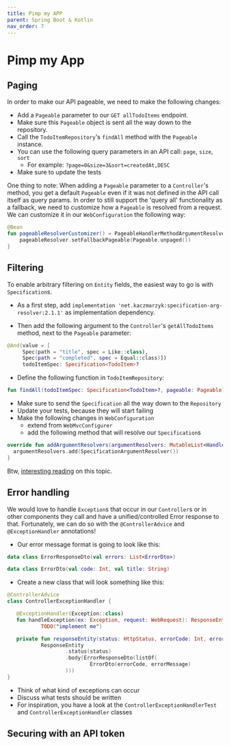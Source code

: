 ```yaml
---
title: Pimp my APP
parent: Spring Boot & Kotlin
nav_order: 7
---
```


# Pimp my App

## Paging
In order to make our API pageable, we need to make the following changes:
* Add a `Pageable` parameter to our `GET allTodoItems` endpoint.
* Make sure this `Pageable` object is sent all the way down to the repository.
* Call the `TodoItemRepository`'s `findAll` method with the `Pageable` instance.
* You can use the following query parameters in an API call: `page`, `size`, `sort`
    * For example: `?page=0&size=3&sort=createdAt,DESC`
* Make sure to update the tests

One thing to note:
When adding a `Pageable` parameter to a `Controller`'s method, you get a default `Pageable` even if it was not
defined in the API call itself as query params. In order to still support the 'query all' functionality
as a fallback, we need to customize how a `Pageable` is resolved from a request. We can customize it in our `WebConfiguration`
the following way:
```kotlin
@Bean
fun pageableResolverCustomizer() = PageableHandlerMethodArgumentResolverCustomizer { pageableResolver ->
    pageableResolver.setFallbackPageable(Pageable.unpaged())
}
``` 

## Filtering

To enable arbitrary filtering on `Entity` fields, the easiest way to go is with `Specification`s.

* As a first step, add `implementation 'net.kaczmarzyk:specification-arg-resolver:2.1.1'` as implementation dependency.

* Then add the following argument to the `Controller`'s `getAllTodoItems` method, next to the `Pageable` parameter:

```kotlin
@And(value = [
     Spec(path = "title", spec = Like::class),
     Spec(path = "completed", spec = Equal::class)])
     todoItemSpec: Specification<TodoItem>?
```

* Define the following function in `TodoItemRepository`:

```kotlin
fun findAll(todoItemSpec: Specification<TodoItem>?, pageable: Pageable): Page<TodoItem>
```

* Make sure to send the `Specification` all the way down to the `Repository`
* Update your tests, because they will start failing
* Make the following changes in `WebConfiguration`
    * extend from `WebMvcConfigurer`
    * add the following method that will resolve our `Specification`s


```kotlin
override fun addArgumentResolvers(argumentResolvers: MutableList<HandlerMethodArgumentResolver>) {
  argumentResolvers.add(SpecificationArgumentResolver())
}
```

Btw, [interesting reading](https://blog.tratif.com/2017/11/23/effective-restful-search-api-in-spring/) on this topic.

## Error handling

We would love to handle `Exception`s that occur in our `Controller`s or in other components they call
and have a unified/controlled Error response to that. Fortunately, we can do so with the `@ControllerAdvice` and `@ExceptionHandler` annotations!

* Our error message format is going to look like this:

```kotlin
data class ErrorResponseDto(val errors: List<ErrorDto>)

data class ErrorDto(val code: Int, val title: String)
```

* Create a new class that will look something like this:

```kotlin
@ControllerAdvice
class ControllerExceptionHandler {

   @ExceptionHandler(Exception::class)
   fun handleException(ex: Exception, request: WebRequest): ResponseEntity<ErrorResponseDto> = 
           TODO("implement me")

   private fun responseEntity(status: HttpStatus, errorCode: Int, errorMessage: String) =
           ResponseEntity
                   .status(status)
                   .body(ErrorResponseDto(listOf(
                           ErrorDto(errorCode, errorMessage)
                   )))
}
```

* Think of what kind of exceptions can occur
* Discuss what tests should be written
* For inspiration, you have a look at the `ControllerExceptionHandlerTest` and `ControllerExceptionHandler` classes

## Securing with an API token